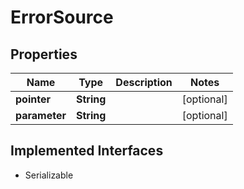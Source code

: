 

# ErrorSource


## Properties

Name | Type | Description | Notes
------------ | ------------- | ------------- | -------------
**pointer** | **String** |  |  [optional]
**parameter** | **String** |  |  [optional]


## Implemented Interfaces

* Serializable


